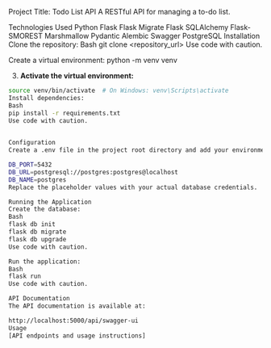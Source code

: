 Project Title: Todo List API
A RESTful API for managing a to-do list.

Technologies Used
Python
Flask
Flask Migrate
Flask SQLAlchemy
Flask-SMOREST
Marshmallow
Pydantic
Alembic
Swagger
PostgreSQL
Installation
Clone the repository:
Bash
git clone <repository_url>
Use code with caution.

Create a virtual environment:
python -m venv venv

3. **Activate the virtual environment:**

```bash
source venv/bin/activate  # On Windows: venv\Scripts\activate
Install dependencies:
Bash
pip install -r requirements.txt
Use code with caution.

 
Configuration
Create a .env file in the project root directory and add your environment variables:

DB_PORT=5432
DB_URL=postgresql://postgres:postgres@localhost
DB_NAME=postgres
Replace the placeholder values with your actual database credentials.

Running the Application
Create the database:
Bash
flask db init
flask db migrate
flask db upgrade
Use code with caution.

Run the application:
Bash
flask run
Use code with caution.

API Documentation
The API documentation is available at:

http://localhost:5000/api/swagger-ui
Usage
[API endpoints and usage instructions]
```
